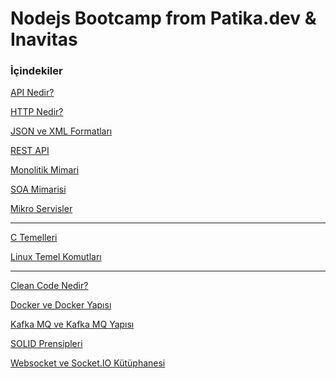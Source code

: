 # Nodejs Bootcamp from Patika.dev & Inavitas

### İçindekiler
<a href="./Week 2/API and REST API/API Nedir.md">API Nedir?</a>

<a href="./Week 2/API and REST API/HTTP Nedir.md">HTTP Nedir?</a>

<a href="./Week 2/API and REST API/JSON - XML.md">JSON ve XML Formatları</a>

<a href="./Week 2/API and REST API/REST API Nedir.md">REST API</a>

<a href="./Week 2/Microservice and SOAP/Microservice-SOAP.md">Monolitik Mimari </a>

<a href="./Week 2/Microservice and SOAP/Microservice-SOAP.md">SOA Mimarisi</a>

<a href="./Week 2/Microservice and SOAP/Microservice-SOAP.md">Mikro Servisler</a>

----
<a href="./Week 3/C Basics">C Temelleri</a>

<a href="./Week 3/Linux Basics/LinuxCommands.md">Linux Temel Komutları</a>

-----
<a href="./Week 4/Clean Code/clean-code.md">Clean Code Nedir?</a>

<a href="./Week 4/Docker Yapısı/docker.md">Docker ve Docker Yapısı</a>

<a href="./Week 4/Kafka MQ/kafka.md">Kafka MQ ve Kafka MQ Yapısı</a>

<a href="./Week 4/SOLID Principles/solid.md">SOLID Prensipleri</a>

<a href="./Week 4/Websocket ve Socket.IO/websocket-socket.io.md">Websocket ve Socket.IO Kütüphanesi</a>
